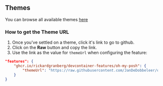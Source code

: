 ## Themes

You can browse all available themes [here](https://ohmyposh.dev/docs/themes)

### How to get the Theme URL

1. Once you've settled on a theme, click it's link to go to github.
1. Click on the **Raw** button and copy the link. 
1. Use the link as the value for `themeUrl` when configuring the feature:

```json
"features": {
    "ghcr.io/rickardgranberg/devcontainer-features/oh-my-posh": {
	    "themeUrl": "https://raw.githubusercontent.com/JanDeDobbeleer/oh-my-posh/main/themes/powerlevel10k_modern.omp.json"
	}
}
```
